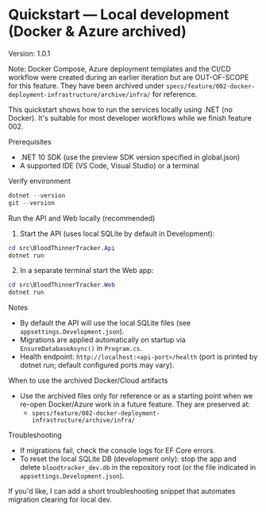 # Quickstart — Local development (Docker & Azure archived)

Version: 1.0.1

Note: Docker Compose, Azure deployment templates and the CI/CD workflow were created during an earlier iteration but are OUT-OF-SCOPE for this feature. They have been archived under `specs/feature/002-docker-deployment-infrastructure/archive/infra/` for reference.

This quickstart shows how to run the services locally using .NET (no Docker). It's suitable for most developer workflows while we finish feature 002.

Prerequisites
- .NET 10 SDK (use the preview SDK version specified in global.json)
- A supported IDE (VS Code, Visual Studio) or a terminal

Verify environment
```powershell
dotnet --version
git --version
```

Run the API and Web locally (recommended)

1. Start the API (uses local SQLite by default in Development):

```powershell
cd src\BloodThinnerTracker.Api
dotnet run
```

2. In a separate terminal start the Web app:

```powershell
cd src\BloodThinnerTracker.Web
dotnet run
```

Notes
- By default the API will use the local SQLite files (see `appsettings.Development.json`).
- Migrations are applied automatically on startup via `EnsureDatabaseAsync()` in `Program.cs`.
- Health endpoint: `http://localhost:<api-port>/health` (port is printed by dotnet run; default configured ports may vary).

When to use the archived Docker/Cloud artifacts
- Use the archived files only for reference or as a starting point when we re-open Docker/Azure work in a future feature. They are preserved at:
	- `specs/feature/002-docker-deployment-infrastructure/archive/infra/`

Troubleshooting
- If migrations fail, check the console logs for EF Core errors.
- To reset the local SQLite DB (development only): stop the app and delete `bloodtracker_dev.db` in the repository root (or the file indicated in `appsettings.Development.json`).

If you'd like, I can add a short troubleshooting snippet that automates migration clearing for local dev.
